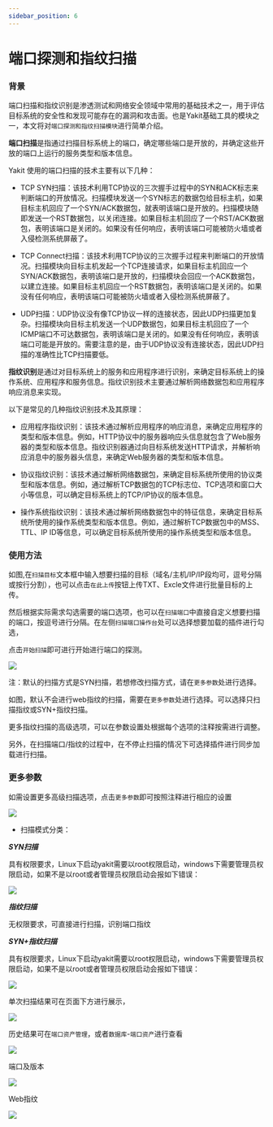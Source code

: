 ```yaml
---
sidebar_position: 6
---
```


# 端口探测和指纹扫描

### 背景

端口扫描和指纹识别是渗透测试和网络安全领域中常用的基础技术之一，用于评估目标系统的安全性和发现可能存在的漏洞和攻击面。也是Yakit基础工具的模块之一，本文将对`端口探测和指纹扫描模块`进行简单介绍。

**端口扫描**是指通过扫描目标系统上的端口，确定哪些端口是开放的，并确定这些开放的端口上运行的服务类型和版本信息。

Yakit 使用的端口扫描的技术主要有以下几种：

- TCP SYN扫描：该技术利用TCP协议的三次握手过程中的SYN和ACK标志来判断端口的开放情况。扫描模块发送一个SYN标志的数据包给目标主机，如果目标主机回应了一个SYN/ACK数据包，就表明该端口是开放的。扫描模块随即发送一个RST数据包，以关闭连接。如果目标主机回应了一个RST/ACK数据包，表明该端口是关闭的。如果没有任何响应，表明该端口可能被防火墙或者入侵检测系统屏蔽了。

- TCP Connect扫描：该技术利用TCP协议的三次握手过程来判断端口的开放情况。扫描模块向目标主机发起一个TCP连接请求，如果目标主机回应一个SYN/ACK数据包，表明该端口是开放的，扫描模块会回应一个ACK数据包，以建立连接。如果目标主机回应一个RST数据包，表明该端口是关闭的。如果没有任何响应，表明该端口可能被防火墙或者入侵检测系统屏蔽了。

- UDP扫描：UDP协议没有像TCP协议一样的连接状态，因此UDP扫描更加复杂。扫描模块向目标主机发送一个UDP数据包，如果目标主机回应了一个ICMP端口不可达数据包，表明该端口是关闭的。如果没有任何响应，表明该端口可能是开放的。需要注意的是，由于UDP协议没有连接状态，因此UDP扫描的准确性比TCP扫描要低。

**指纹识别**是通过对目标系统上的服务和应用程序进行识别，来确定目标系统上的操作系统、应用程序和服务信息。指纹识别技术主要通过解析网络数据包和应用程序响应消息来实现。

以下是常见的几种指纹识别技术及其原理：

- 应用程序指纹识别：该技术通过解析应用程序的响应消息，来确定应用程序的类型和版本信息。例如，HTTP协议中的服务器响应头信息就包含了Web服务器的类型和版本信息。指纹识别器通过向目标系统发送HTTP请求，并解析响应消息中的服务器头信息，来确定Web服务器的类型和版本信息。

- 协议指纹识别：该技术通过解析网络数据包，来确定目标系统所使用的协议类型和版本信息。例如，通过解析TCP数据包的TCP标志位、TCP选项和窗口大小等信息，可以确定目标系统上的TCP/IP协议的版本信息。

- 操作系统指纹识别：该技术通过解析网络数据包中的特征信息，来确定目标系统所使用的操作系统类型和版本信息。例如，通过解析TCP数据包中的MSS、TTL、IP ID等信息，可以确定目标系统所使用的操作系统类型和版本信息。

### 使用方法

如图,在`扫描目标`文本框中输入想要扫描的目标（域名/主机/IP/IP段均可，逗号分隔或按行分割），也可以点击`在此上传`按钮上传TXT、Excle文件进行批量目标的上传。

然后根据实际需求勾选需要的端口选项，也可以在`扫描端口`中直接自定义想要扫描的端口，按逗号进行分隔。在左侧`扫描端口操作台`处可以选择想要加载的插件进行勾选，

点击`开始扫描`即可进行开始进行端口的探测。

![](/img/products/yakit/modular-fingerprint-scanning-1.png)

注：默认的扫描方式是SYN扫描，若想修改扫描方式，请在`更多参数`处进行选择。

如图，默认不会进行web指纹的扫描，需要在`更多参数`处进行选择。可以选择只扫描指纹或SYN+指纹扫描。

更多指纹扫描的高级选项，可以在参数设置处根据每个选项的注释按需进行调整。

另外，在扫描端口/指纹的过程中，在不停止扫描的情况下可选择插件进行同步加载进行扫描。

### 更多参数

如需设置更多高级扫描选项，点击`更多参数`即可按照注释进行相应的设置

![](/img/products/yakit/modular-fingerprint-scanning-2.png)

- 扫描模式分类：

***SYN扫描***

具有权限要求，Linux下启动yakit需要以root权限启动，windows下需要管理员权限启动，如果不是以root或者管理员权限启动会报如下错误：

![](/img/products/yakit/modular-fingerprint-scanning-3.png)

***指纹扫描***

无权限要求，可直接进行扫描，识别端口指纹

***SYN+指纹扫描***

具有权限要求，Linux下启动yakit需要以root权限启动，windows下需要管理员权限启动，如果不是以root或者管理员权限启动会报如下错误：

![](/img/products/yakit/modular-fingerprint-scanning-4.png)

单次扫描结果可在页面下方进行展示，

![](/img/products/yakit/modular-fingerprint-scanning-5.png)

历史结果可在`端口资产管理`，或者`数据库`-`端口资产`进行查看

![](/img/products/yakit/modular-fingerprint-scanning-8.png)

端口及版本

![](/img/products/yakit/modular-fingerprint-scanning-6.png)

Web指纹

![](/img/products/yakit/modular-fingerprint-scanning-7.png)


